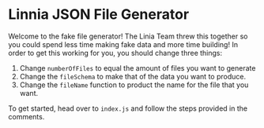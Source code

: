 # Linnia JSON File Generator

Welcome to the fake file generator! The Linia Team threw this together so you
could spend less time making fake data and more time building! In order to get
this working for you, you should change three things:

1. Change `numberOfFiles` to equal the amount of files you want to generate
2. Change the `fileSchema` to make that of the data you want to produce.
3. Change the `fileName` function to product the name for the file that you want.

To get started, head over to `index.js` and follow the steps provided in the comments.